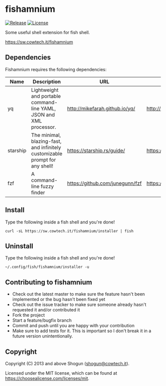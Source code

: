 # fishamnium

[![Release](https://img.shields.io/github/release/ShogunPanda/fishamnium.svg)](https://github.com/ShogunPanda/fishamnium/releases/latest)
[![License](https://img.shields.io/github/license/ShogunPanda/fishamnium.svg)](https://github.com/ShogunPanda/fishamnium/blob/master/LICENSE.md)

Some useful shell extension for fish shell.

https://sw.cowtech.it/fishamnium

## Dependencies

Fishamnium requires the following dependencies:

| Name     | Description                                                                  | URL                             | Installation guide                           |
| -------- | ---------------------------------------------------------------------------- | ------------------------------- | -------------------------------------------- |
| yq       | Lightweight and portable command-line YAML, JSON and XML processor.          | http://mikefarah.github.io/yq/  | http://mikefarah.github.io/yq/#install       |
| starship | The minimal, blazing-fast, and infinitely customizable prompt for any shell! | https://starship.rs/guide/      | https://starship.rs/guide/#🚀-installation   |
| fzf      | A command-line fuzzy finder                                                  | https://github.com/junegunn/fzf | https://github.com/junegunn/fzf#installation |

## Install

Type the following inside a fish shell and you're done!

`curl -sL https://sw.cowtech.it/fishamnium/installer | fish`

## Uninstall

Type the following inside a fish shell and you're done!

`~/.config/fish/fishamnium/installer -u`

## Contributing to fishamnium

- Check out the latest master to make sure the feature hasn't been implemented or the bug hasn't been fixed yet
- Check out the issue tracker to make sure someone already hasn't requested it and/or contributed it
- Fork the project
- Start a feature/bugfix branch
- Commit and push until you are happy with your contribution
- Make sure to add tests for it. This is important so I don't break it in a future version unintentionally.

## Copyright

Copyright (C) 2013 and above Shogun (shogun@cowtech.it).

Licensed under the MIT license, which can be found at https://choosealicense.com/licenses/mit.
